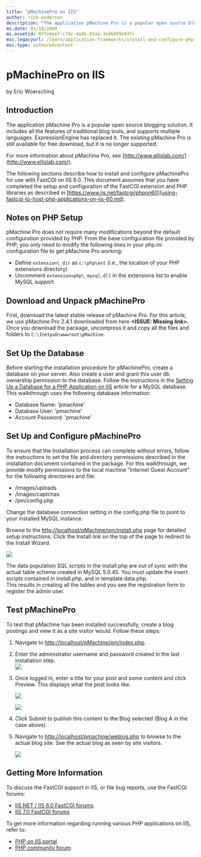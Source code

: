 ```yaml
---
title: "pMachinePro on IIS"
author: rick-anderson
description: "The application pMachine Pro is a popular open source blogging solution. It includes all the features of traditional blog tools, and supports multiple langua..."
ms.date: 01/18/2008
ms.assetid: 8ffe0ee7-c74c-4a6b-83aa-3ed6009e03fc
msc.legacyurl: /learn/application-frameworks/install-and-configure-php-applications-on-iis/pmachinepro-on-iis
msc.type: authoredcontent
---
```

pMachinePro on IIS
====================
by Eric Woersching

## Introduction

The application pMachine Pro is a popular open source blogging solution. It includes all the features of traditional blog tools, and supports multiple languages. ExpressionEngine has replaced it. The existing pMachine Pro is still available for free download, but it is no longer supported.

For more information about pMachine Pro, see [http://www.ellislab.com/](http://www.ellislab.com/).

The following sections describe how to install and configure pMachinePro for use with FastCGI on IIS 6.0. This document assumes that you have completed the setup and configuration of the FastCGI extension and PHP libraries as described in [https://www.iis.net/fastcgi/phpon60](using-fastcgi-to-host-php-applications-on-iis-60.md).

## Notes on PHP Setup

pMachine Pro does not require many modifications beyond the default configuration provided by PHP. From the base configuration file provided by PHP, you only need to modify the following lines in your php.ini configuration file to get pMachine Pro working:

- Define `extension\_dir` as `c:\php\ext` (i.e., the location of your PHP extensions directory)
- Uncomment `extension=php\_mysql.dll` in the extensions list to enable MySQL support

## Download and Unpack pMachinePro

First, download the latest stable release of pMachine Pro. For this article, we use pMachine Pro 2.4.1 downloaded from here **&lt;ISSUE: Missing link&gt;.** Once you download the package, uncompress it and copy all the files and folders to `C:\Inetpub\wwwroot\pMachine`.

## Set Up the Database

Before starting the installation procedure for pMachinePro, create a database on your server. Also create a user and grant this user db ownership permission to the database. Follow the instructions in the [Setting Up a Database for a PHP Application on IIS](../install-and-configure-php-on-iis/setting-up-a-database-for-a-php-application-on-iis.md) article for a MySQL database. This walkthrough uses the following database information:

- Database Name: 'pmachine'
- Database User: 'pmachine'
- Account Password: 'pmachine'

## Set Up and Configure pMachinePro

To ensure that the Installation process can complete without errors, follow the instructions to set the file and directory permissions described in the installation document contained in the package. For this walkthrough, we provide modify permissions to the local machine "Internet Guest Account" for the following directories and file:

- /images/uploads
- /images/captchas
- /pm/config.php

Change the database connection setting in the config.php file to point to your installed MySQL instance.

Browse to the [http://localhost/pMachine/pm/install.php](http://localhost/pMachine/pm/install.php) page for detailed setup instructions. Click the Install link on the top of the page to redirect to the Install Wizard.

[![](pmachinepro-on-iis/_static/image2.jpg)](pmachinepro-on-iis/_static/image1.jpg)

The data population SQL scripts in the install.php are out of sync with the actual table schema created in MySQL 5.0.45. You must update the insert scripts contained in install.php, and in template.data.php.  
This results in creating all the tables and you see the registration form to register the admin user.

## Test pMachinePro

To test that pMachine has been installed successfully, create a blog postings and view it as a site visitor would. Follow these steps:

1. Navigate to [http://localhost/pMachine/pm/index.php](http://localhost/pMachine/pm/index.php).
2. Enter the administrator username and password created in the last installation step.  
    [![](pmachinepro-on-iis/_static/image4.jpg)](pmachinepro-on-iis/_static/image3.jpg)
3. Once logged in, enter a title for your post and some content and click Preview. This displays what the post looks like.  

    [![](pmachinepro-on-iis/_static/image6.jpg)](pmachinepro-on-iis/_static/image5.jpg)

    [![](pmachinepro-on-iis/_static/image8.jpg)](pmachinepro-on-iis/_static/image7.jpg)
4. Click Submit to publish this content to the Blog selected (Blog A in the case above).
5. Navigate to [http://localhost/pmachine/weblog.php](http://localhost/pmachine/weblog.php) to browse to the actual blog site. See the actual blog as seen by site visitors.  

    [![](pmachinepro-on-iis/_static/image10.jpg)](pmachinepro-on-iis/_static/image9.jpg)

## Getting More Information

To discuss the FastCGI support in IIS, or file bug reports, use the FastCGI forums:

- [IIS.NET / IIS 6.0 FastCGI forums](https://forums.iis.net/1103.aspx).
- [IIS 7.0 FastCGI forums](https://forums.iis.net/1104.aspx)

To get more information regarding running various PHP applications on IIS, refer to:

- [PHP on IIS portal](https://php.iis.net/)
- [PHP community forum](https://forums.iis.net/1102.aspx)